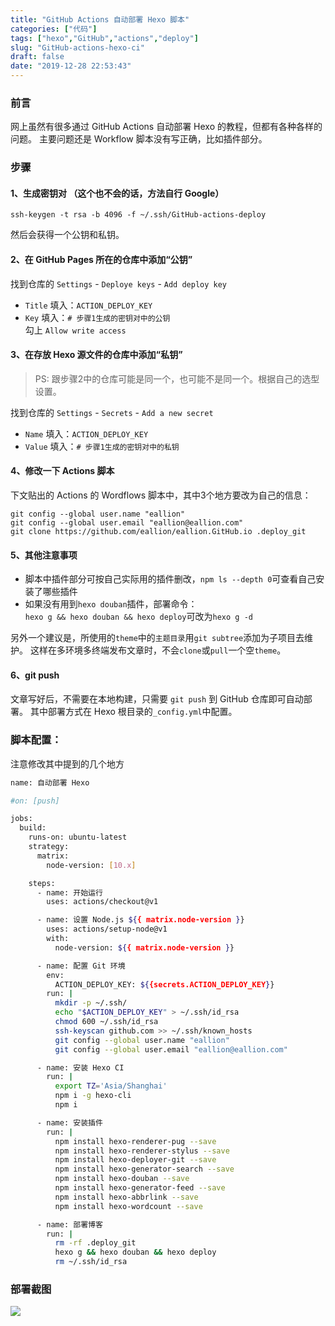 ```yaml
---
title: "GitHub Actions 自动部署 Hexo 脚本"
categories: ["代码"]
tags: ["hexo","GitHub","actions","deploy"]
slug: "GitHub-actions-hexo-ci"
draft: false
date: "2019-12-28 22:53:43"
---
```


### 前言

网上虽然有很多通过 GitHub Actions 自动部署 Hexo 的教程，但都有各种各样的问题。
主要问题还是 Workflow 脚本没有写正确，比如插件部分。

### 步骤

#### 1、生成密钥对 （这个也不会的话，方法自行 Google）
```
ssh-keygen -t rsa -b 4096 -f ~/.ssh/GitHub-actions-deploy
```
然后会获得一个公钥和私钥。

#### 2、在 GitHub Pages 所在的仓库中添加“公钥”

找到仓库的 `Settings` - `Deploye keys` - `Add deploy key`
- `Title` 填入：`ACTION_DEPLOY_KEY`  
- `Key` 填入：`# 步骤1生成的密钥对中的公钥`  
勾上 `Allow write access`

#### 3、在存放 Hexo 源文件的仓库中添加“私钥”
> PS: 跟步骤2中的仓库可能是同一个，也可能不是同一个。根据自己的选型设置。

找到仓库的 `Settings` - `Secrets` - `Add a new secret`  
- `Name` 填入：`ACTION_DEPLOY_KEY`  
- `Value` 填入：`# 步骤1生成的密钥对中的私钥`

#### 4、修改一下 Actions 脚本
下文贴出的 Actions 的 Wordflows 脚本中，其中3个地方要改为自己的信息：
```
git config --global user.name "eallion"
git config --global user.email "eallion@eallion.com"
git clone https://github.com/eallion/eallion.GitHub.io .deploy_git
```
#### 5、其他注意事项
- 脚本中插件部分可按自己实际用的插件删改，`npm ls --depth 0`可查看自己安装了哪些插件
- 如果没有用到`hexo douban`插件，部署命令：  
`hexo g && hexo douban && hexo deploy`可改为`hexo g -d`

另外一个建议是，所使用的`theme`中的`主题目录`用`git subtree`添加为子项目去维护。
这样在多环境多终端发布文章时，不会`clone`或`pull`一个空`theme`。

#### 6、git push
文章写好后，不需要在本地构建，只需要 `git push` 到 GitHub 仓库即可自动部署。
其中部署方式在 Hexo 根目录的`_config.yml`中配置。

### 脚本配置：
注意修改其中提到的几个地方
```bash
name: 自动部署 Hexo

#on: [push]

jobs:
  build:
    runs-on: ubuntu-latest
    strategy:
      matrix:
        node-version: [10.x]

    steps:
      - name: 开始运行
        uses: actions/checkout@v1

      - name: 设置 Node.js ${{ matrix.node-version }}
        uses: actions/setup-node@v1
        with:
          node-version: ${{ matrix.node-version }}

      - name: 配置 Git 环境
        env:
          ACTION_DEPLOY_KEY: ${{secrets.ACTION_DEPLOY_KEY}}
        run: |
          mkdir -p ~/.ssh/
          echo "$ACTION_DEPLOY_KEY" > ~/.ssh/id_rsa
          chmod 600 ~/.ssh/id_rsa
          ssh-keyscan github.com >> ~/.ssh/known_hosts
          git config --global user.name "eallion"
          git config --global user.email "eallion@eallion.com"

      - name: 安装 Hexo CI
        run: |
          export TZ='Asia/Shanghai'
          npm i -g hexo-cli
          npm i

      - name: 安装插件
        run: |
          npm install hexo-renderer-pug --save
          npm install hexo-renderer-stylus --save
          npm install hexo-deployer-git --save
          npm install hexo-generator-search --save
          npm install hexo-douban --save
          npm install hexo-generator-feed --save
          npm install hexo-abbrlink --save
          npm install hexo-wordcount --save

      - name: 部署博客
        run: |
          rm -rf .deploy_git
          hexo g && hexo douban && hexo deploy
          rm ~/.ssh/id_rsa
```
### 部署截图

![](https://eallion.com/images/2019/12/20191228232334.png)
